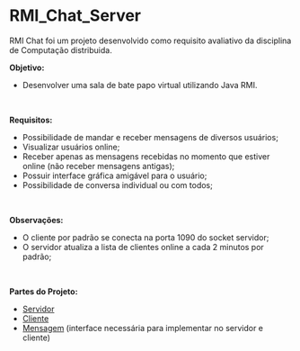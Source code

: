 # RMI_Chat_Server

RMI Chat foi um projeto desenvolvido como requisito avaliativo da disciplina de Computação distribuida.<br>

<strong>Objetivo:</strong> 
	<ul><li>Desenvolver uma sala de bate papo virtual utilizando Java RMI.</ul></li>
<br>

<strong>Requisitos: </strong>
<ul>
	<li>Possibilidade de mandar e receber mensagens de diversos usuários;</li>
	<li>Visualizar usuários online;</li>
	<li>Receber apenas as mensagens recebidas no momento que estiver online (não receber mensagens antigas);</li>
	<li>Possuir interface gráfica amigável para o usuário;</li>
	<li>Possibilidade de conversa individual ou com todos;</li>
</ul>
<br>

<strong>Observações:</strong>
<ul>
	<li>O cliente por padrão se conecta na porta 1090 do socket servidor;</li>
	<li>O servidor atualiza a lista de clientes online a cada 2 minutos por padrão;</li>
</ul>
<br>

<strong>Partes do Projeto: </strong>
<ul>
	<li><a href="https://github.com/TommyJando/RMI_Chat_Server">Servidor</a></li>
	<li><a href="https://github.com/TommyJando/RMI_Chat_Cliente">Cliente</a></li>
	<li><a href="https://github.com/TommyJando/RMI_Chat_Mensagem">Mensagem</a> (interface necessária para implementar no servidor e cliente)</li>
</ul>
